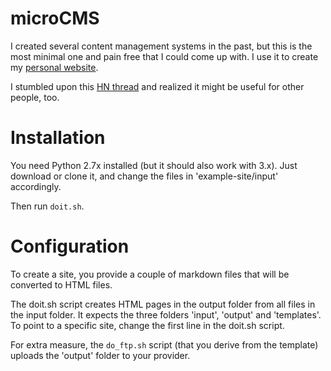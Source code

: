 # microCMS

I created several content management systems in the past, but this is the most minimal one and pain free that I could come up with.
I use it to create my [personal website](http://curious-electric.com).

I stumbled upon this [HN thread](https://news.ycombinator.com/item?id=13009080) and realized it might be useful for other people, too.

# Installation

You need Python 2.7x installed (but it should also work with 3.x). Just download or clone it, and change the files in 'example-site/input' accordingly.

Then run ```doit.sh```.

# Configuration

To create a site, you provide a couple of markdown files that will be converted to HTML files.

The doit.sh script creates HTML pages in the output folder from all files in the input folder. It expects the three folders 'input', 'output' and 'templates'.
To point to a specific site, change the first line in the doit.sh script.


For extra measure, the ```do_ftp.sh``` script (that you derive from the template) uploads the 'output' folder to your provider.
